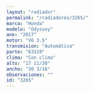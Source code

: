 ```yaml
---
layout: "radiador"
permalink: "/radiadores/3265/"
marca: "Honda"
modelo: "Odyssey"
ano: "2017"
motor: "V6 3.5"
transmision: "Automática"
parte: "63319"
clima: "Con clima"
alto: "17 11/30"
ancho: "30 3/16"
observaciones: ""
id: "3265"
---
```


